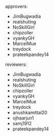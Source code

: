 approvers:
- JimBugwadia
- realshuting
- NoSkillGirl
- chipzoller
- vyankyGH
- MarcelMue
- treydock
- prateekpandey14

reviewers:
- JimBugwadia
- realshuting
- NoSkillGirl
- chipzoller
- vyankyGH
- MarcelMue
- treydock
- anushkamittal20
- ojhaarjun1
- samj1912
- prateekpandey14
